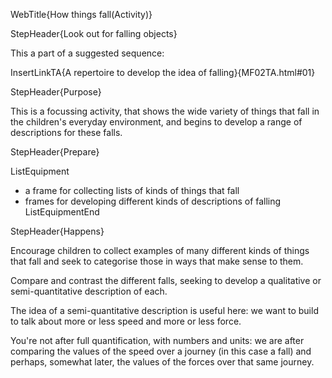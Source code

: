 WebTitle{How things fall(Activity)}

StepHeader{Look out for falling objects}

This a part of a suggested sequence:

InsertLinkTA{A repertoire to develop the idea of falling}{MF02TA.html#01}

StepHeader{Purpose}

This is a focussing activity, that shows the wide variety of things that fall in the children&apos;s everyday environment, and begins to develop a range of descriptions for these falls.

StepHeader{Prepare}

ListEquipment
- a frame for collecting lists of kinds of things that fall
- frames for developing different kinds of descriptions of falling
ListEquipmentEnd

StepHeader{Happens}

Encourage children to collect examples of many different kinds of things that fall and seek to categorise those in ways that make sense to them.

Compare and contrast the different falls, seeking to develop a qualitative or semi-quantitative description of each.

The idea of a semi-quantitative description is useful here: we want to build to talk about more or less speed and more or less force.

You&apos;re not after full quantification, with numbers and units: we are after comparing the values of the speed over a journey (in this case a fall) and perhaps, somewhat later, the values of the forces over that same journey.